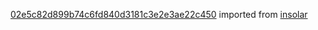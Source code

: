 [02e5c82d899b74c6fd840d3181c3e2e3ae22c450](https://github.com/insolar/insolar/commit/02e5c82d899b74c6fd840d3181c3e2e3ae22c450) imported from [insolar](https://github.com/insolar/insolar)
